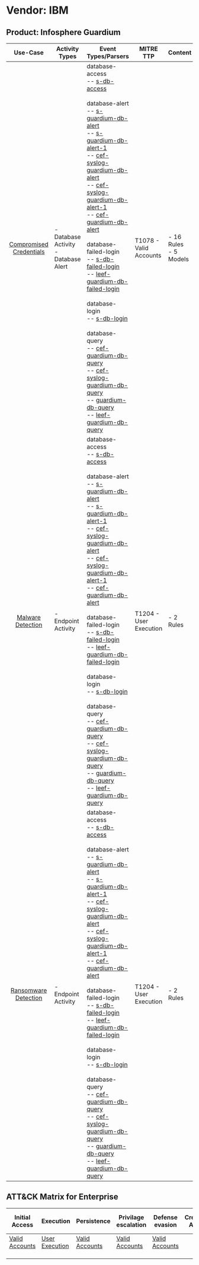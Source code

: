 Vendor: IBM
===========
Product: Infosphere Guardium
----------------------------
|                                 Use-Case                                  | Activity Types                          | Event Types/Parsers                                                                                                                                                                                                                                                                                                                                                                                                                                                                                                                                                                                                                                                                                                                                                                                                                                                                                                                                                                                                                                                                                                                                                                                                                 | MITRE TTP                  | Content                    |
|:-------------------------------------------------------------------------:| --------------------------------------- | ----------------------------------------------------------------------------------------------------------------------------------------------------------------------------------------------------------------------------------------------------------------------------------------------------------------------------------------------------------------------------------------------------------------------------------------------------------------------------------------------------------------------------------------------------------------------------------------------------------------------------------------------------------------------------------------------------------------------------------------------------------------------------------------------------------------------------------------------------------------------------------------------------------------------------------------------------------------------------------------------------------------------------------------------------------------------------------------------------------------------------------------------------------------------------------------------------------------------------------- | -------------------------- | -------------------------- |
| [Compromised Credentials](../UseCases/usecase_compromised_credentials.md) | - Database Activity<br>- Database Alert |  database-access<br> -- [s-db-access](../Parsers/parserContent_s-db-access.md)<br><br> database-alert<br> -- [s-guardium-db-alert](../Parsers/parserContent_s-guardium-db-alert.md)<br> -- [s-guardium-db-alert-1](../Parsers/parserContent_s-guardium-db-alert-1.md)<br> -- [cef-syslog-guardium-db-alert](../Parsers/parserContent_cef-syslog-guardium-db-alert.md)<br> -- [cef-syslog-guardium-db-alert-1](../Parsers/parserContent_cef-syslog-guardium-db-alert-1.md)<br> -- [cef-guardium-db-alert](../Parsers/parserContent_cef-guardium-db-alert.md)<br><br> database-failed-login<br> -- [s-db-failed-login](../Parsers/parserContent_s-db-failed-login.md)<br> -- [leef-guardium-db-failed-login](../Parsers/parserContent_leef-guardium-db-failed-login.md)<br><br> database-login<br> -- [s-db-login](../Parsers/parserContent_s-db-login.md)<br><br> database-query<br> -- [cef-guardium-db-query](../Parsers/parserContent_cef-guardium-db-query.md)<br> -- [cef-syslog-guardium-db-query](../Parsers/parserContent_cef-syslog-guardium-db-query.md)<br> -- [guardium-db-query](../Parsers/parserContent_guardium-db-query.md)<br> -- [leef-guardium-db-query](../Parsers/parserContent_leef-guardium-db-query.md)<br> | T1078 - Valid Accounts<br> |  - 16 Rules<br> - 5 Models |
|       [Malware Detection](../UseCases/usecase_malware_detection.md)       | - Endpoint Activity                     |  database-access<br> -- [s-db-access](../Parsers/parserContent_s-db-access.md)<br><br> database-alert<br> -- [s-guardium-db-alert](../Parsers/parserContent_s-guardium-db-alert.md)<br> -- [s-guardium-db-alert-1](../Parsers/parserContent_s-guardium-db-alert-1.md)<br> -- [cef-syslog-guardium-db-alert](../Parsers/parserContent_cef-syslog-guardium-db-alert.md)<br> -- [cef-syslog-guardium-db-alert-1](../Parsers/parserContent_cef-syslog-guardium-db-alert-1.md)<br> -- [cef-guardium-db-alert](../Parsers/parserContent_cef-guardium-db-alert.md)<br><br> database-failed-login<br> -- [s-db-failed-login](../Parsers/parserContent_s-db-failed-login.md)<br> -- [leef-guardium-db-failed-login](../Parsers/parserContent_leef-guardium-db-failed-login.md)<br><br> database-login<br> -- [s-db-login](../Parsers/parserContent_s-db-login.md)<br><br> database-query<br> -- [cef-guardium-db-query](../Parsers/parserContent_cef-guardium-db-query.md)<br> -- [cef-syslog-guardium-db-query](../Parsers/parserContent_cef-syslog-guardium-db-query.md)<br> -- [guardium-db-query](../Parsers/parserContent_guardium-db-query.md)<br> -- [leef-guardium-db-query](../Parsers/parserContent_leef-guardium-db-query.md)<br> | T1204 - User Execution<br> |  - 2 Rules<br>             |
|    [Ransomware Detection](../UseCases/usecase_ransomware_detection.md)    | - Endpoint Activity                     |  database-access<br> -- [s-db-access](../Parsers/parserContent_s-db-access.md)<br><br> database-alert<br> -- [s-guardium-db-alert](../Parsers/parserContent_s-guardium-db-alert.md)<br> -- [s-guardium-db-alert-1](../Parsers/parserContent_s-guardium-db-alert-1.md)<br> -- [cef-syslog-guardium-db-alert](../Parsers/parserContent_cef-syslog-guardium-db-alert.md)<br> -- [cef-syslog-guardium-db-alert-1](../Parsers/parserContent_cef-syslog-guardium-db-alert-1.md)<br> -- [cef-guardium-db-alert](../Parsers/parserContent_cef-guardium-db-alert.md)<br><br> database-failed-login<br> -- [s-db-failed-login](../Parsers/parserContent_s-db-failed-login.md)<br> -- [leef-guardium-db-failed-login](../Parsers/parserContent_leef-guardium-db-failed-login.md)<br><br> database-login<br> -- [s-db-login](../Parsers/parserContent_s-db-login.md)<br><br> database-query<br> -- [cef-guardium-db-query](../Parsers/parserContent_cef-guardium-db-query.md)<br> -- [cef-syslog-guardium-db-query](../Parsers/parserContent_cef-syslog-guardium-db-query.md)<br> -- [guardium-db-query](../Parsers/parserContent_guardium-db-query.md)<br> -- [leef-guardium-db-query](../Parsers/parserContent_leef-guardium-db-query.md)<br> | T1204 - User Execution<br> |  - 2 Rules<br>             |

ATT&CK Matrix for Enterprise
----------------------------
| Initial Access                                                      | Execution                                                           | Persistence                                                         | Privilage escalation                                                | Defense evasion                                                     | Credential Access | Discovery | Lateral Movement | Collection | Command and Control | Exfiltration | Impact |
| ------------------------------------------------------------------- | ------------------------------------------------------------------- | ------------------------------------------------------------------- | ------------------------------------------------------------------- | ------------------------------------------------------------------- | ----------------- | --------- | ---------------- | ---------- | ------------------- | ------------ | ------ |
| [Valid Accounts](https://attack.mitre.org/techniques/T1078)<br><br> | [User Execution](https://attack.mitre.org/techniques/T1204)<br><br> | [Valid Accounts](https://attack.mitre.org/techniques/T1078)<br><br> | [Valid Accounts](https://attack.mitre.org/techniques/T1078)<br><br> | [Valid Accounts](https://attack.mitre.org/techniques/T1078)<br><br> |                   |           |                  |            |                     |              |        |